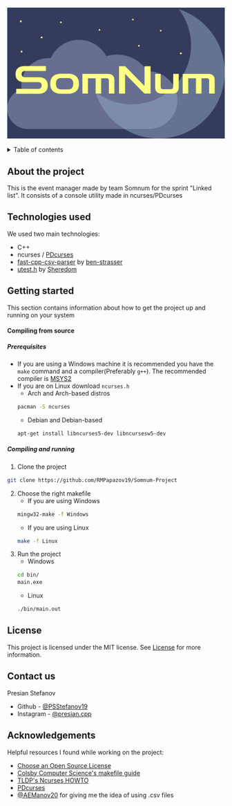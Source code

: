 ![Logo](./images/Logo.png)

<details>
	<summary>Table of contents</summary>
	<ol>
		<li>
			<a href = "#about-the-project">About the project</a>
		</li>
		<li>
			<a href = "#technologies-used">Technologies used</a>
		</li>
		<li>
			<a href = "#getting-started">Getting started</a>
			<ul>
				<!-- <li>
					<a href = "#released-project">Released project</a> -->
				</li>
				<li>
					<a href = "#compiling-from-source">Compiling from source</a>
				</li>
			</ul>
		</li>
		<li>
			<a href="#license">License</a>
		</li>
		<li>
			<a href="#contact-us">Contact us</a>
		</li>
		<li>
			<a href="#acknowledgements">Acknowledgements</a>
		</li>
	</ol>
</details>

## About the project

This is the event manager made by team Somnum for the sprint "Linked list". It consists of a console utility made in ncurses/PDcurses

## Technologies used

We used two main technologies:

- C++
- ncurses / [PDcurses](https://github.com/wmcbrine/PDCurses)
- [fast-cpp-csv-parser](https://github.com/ben-strasser/fast-cpp-csv-parser) by [ben-strasser](https://github.com/ben-strasser)
- [utest.h](https://github.com/sheredom/utest.h) by [Sheredom](https://github.com/sheredom)

## Getting started

This section contains information about how to get the project up and running on your system

#### Compiling from source

##### Prerequisites

- If you are using a Windows machine it is recommended you have the `make` command and a compiler(Preferably `g++`). The recommended compiler is [MSYS2](https://www.msys2.org/)
- If you are on Linux download `ncurses.h`
  - Arch and Arch-based distros
  ```sh
  pacman -S ncurses
  ```
  - Debian and Debian-based
  ```sh
  apt-get install libncurses5-dev libncursesw5-dev
  ```

##### Compiling and running

1. Clone the project

```sh
git clone https://github.com/RMPapazov19/Somnum-Project
```

2. Choose the right makefile
   - If you are using Windows
   ```sh
   mingw32-make -f Windows
   ```
   - If you are using Linux
   ```sh
   make -f Linux
   ```
1. Run the project
   - Windows
   ```cmd
   cd bin/
   main.exe
   ```
   - Linux
   ```sh
   ./bin/main.out
   ```

## License

This project is licensed under the MIT license. See [License](License) for more information.

## Contact us

Presian Stefanov

- Github - [@PSStefanov19](https://github.com/PSStefanov19)
- Instagram - [@presian.cpp](https://www.instagram.com/presian.cpp/)

## Acknowledgements

Helpful resources I found while working on the project:

- [Choose an Open Source License](https://choosealicense.com/)
- [Colsby Computer Science's makefile guide](https://www.cs.colby.edu/maxwell/courses/tutorials/maketutor/)
- [TLDP's Ncurses HOWTO](https://tldp.org/HOWTO/NCURSES-Programming-HOWTO/)
- [PDcurses](https://github.com/wmcbrine/PDCurses)
- [@AEManov20](https://github.com/AEManov20) for giving me the idea of using .csv files
